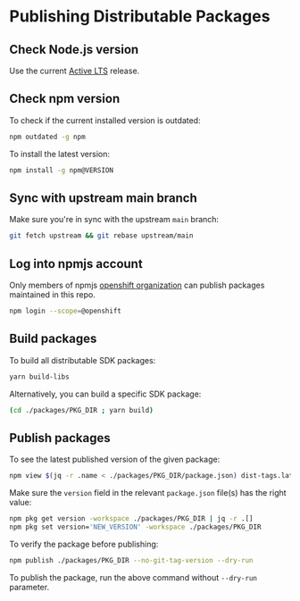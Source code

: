 # Publishing Distributable Packages

## Check Node.js version

Use the current [Active LTS](https://nodejs.org/en/about/releases/) release.

## Check npm version

To check if the current installed version is outdated:

```sh
npm outdated -g npm
```

To install the latest version:

```sh
npm install -g npm@VERSION
```

## Sync with upstream main branch

Make sure you're in sync with the upstream `main` branch:

```sh
git fetch upstream && git rebase upstream/main
```

## Log into npmjs account

Only members of npmjs [openshift organization](https://www.npmjs.com/org/openshift) can publish
packages maintained in this repo.

```sh
npm login --scope=@openshift
```

## Build packages

To build all distributable SDK packages:

```sh
yarn build-libs
```

Alternatively, you can build a specific SDK package:

```sh
(cd ./packages/PKG_DIR ; yarn build)
```

## Publish packages

To see the latest published version of the given package:

```sh
npm view $(jq -r .name < ./packages/PKG_DIR/package.json) dist-tags.latest
```

Make sure the `version` field in the relevant `package.json` file(s) has the right value:

```sh
npm pkg get version -workspace ./packages/PKG_DIR | jq -r .[]
npm pkg set version='NEW_VERSION' -workspace ./packages/PKG_DIR
```

To verify the package before publishing:

```sh
npm publish ./packages/PKG_DIR --no-git-tag-version --dry-run
```

To publish the package, run the above command without `--dry-run` parameter.
